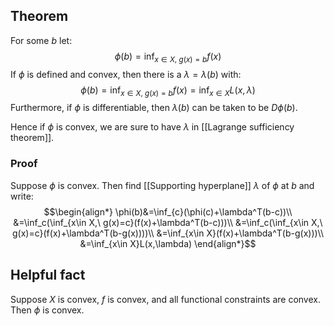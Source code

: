## Theorem
For some $b$ let:
$$\phi(b)=\inf_{x\in X,\ g(x)=b}f(x)$$
If $\phi$ is defined and convex, then there is a $\lambda=\lambda(b)$ with:
$$\phi(b)=\inf_{x\in X,\ g(x)=b}f(x)=\inf_{x\in X}L(x,\lambda)$$
Furthermore, if $\phi$ is differentiable, then $\lambda(b)$ can be taken to be $D\phi(b)$.

Hence if $\phi$ is convex, we are sure to have $\lambda$ in [[Lagrange sufficiency theorem]].

### Proof
Suppose $\phi$ is convex. Then find [[Supporting hyperplane]] $\lambda$ of $\phi$ at $b$ and write:
$$\begin{align*}
\phi(b)&=\inf_{c}(\phi(c)+\lambda^T(b-c))\\
&=\inf_c(\inf_{x\in X,\ g(x)=c}(f(x)+\lambda^T(b-c)))\\
&=\inf_c(\inf_{x\in X,\ g(x)=c}(f(x)+\lambda^T(b-g(x))))\\
&=\inf_{x\in X}(f(x)+\lambda^T(b-g(x)))\\
&=\inf_{x\in X}L(x,\lambda)
\end{align*}$$
## Helpful fact
Suppose $X$ is convex, $f$ is convex, and all functional constraints are convex. Then $\phi$ is convex.